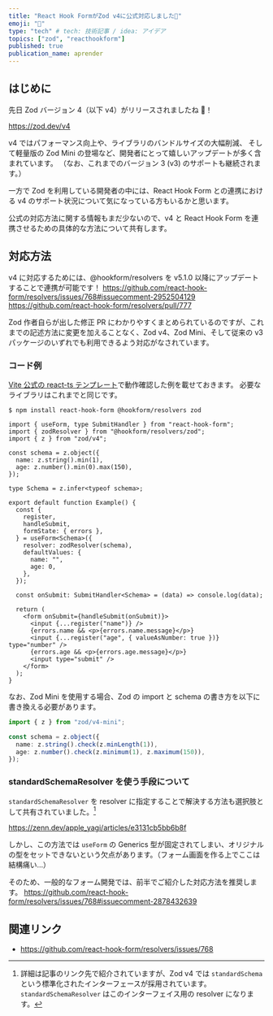 ```yaml
---
title: "React Hook FormがZod v4に公式対応しました🎉"
emoji: "🥪"
type: "tech" # tech: 技術記事 / idea: アイデア
topics: ["zod", "reacthookform"]
published: true
publication_name: aprender
---
```


## はじめに

先日 Zod バージョン 4（以下 v4）がリリースされましたね 🎉！

https://zod.dev/v4

v4 ではパフォーマンス向上や、ライブラリのバンドルサイズの大幅削減、
そして軽量版の Zod Mini の登場など、開発者にとって嬉しいアップデートが多く含まれています。
（なお、これまでのバージョン 3 (v3) のサポートも継続されます。）

一方で Zod を利用している開発者の中には、React Hook Form との連携における v4 のサポート状況について気になっている方もいるかと思います。

公式の対応方法に関する情報もまだ少ないので、v4 と React Hook Form を連携させるための具体的な方法について共有します。

## 対応方法

v4 に対応するためには、@hookform/resolvers を v5.1.0 以降にアップデートすることで連携が可能です！
https://github.com/react-hook-form/resolvers/issues/768#issuecomment-2952504129
https://github.com/react-hook-form/resolvers/pull/777

Zod 作者自らが出した修正 PR にわかりやすくまとめられているのですが、これまでの記述方法に変更を加えることなく、Zod v4、Zod Mini、そして従来の v3 パッケージのいずれでも利用できるよう対応がなされています。

### コード例

[Vite 公式の react-ts テンプレート](https://vite.dev/guide/#scaffolding-your-first-vite-project)で動作確認した例を載せておきます。
必要なライブラリはこれまでと同じです。

```shell
$ npm install react-hook-form @hookform/resolvers zod
```

```ts:Example.tsx
import { useForm, type SubmitHandler } from "react-hook-form";
import { zodResolver } from "@hookform/resolvers/zod";
import { z } from "zod/v4";

const schema = z.object({
  name: z.string().min(1),
  age: z.number().min(0).max(150),
});

type Schema = z.infer<typeof schema>;

export default function Example() {
  const {
    register,
    handleSubmit,
    formState: { errors },
  } = useForm<Schema>({
    resolver: zodResolver(schema),
    defaultValues: {
      name: "",
      age: 0,
    },
  });

  const onSubmit: SubmitHandler<Schema> = (data) => console.log(data);

  return (
    <form onSubmit={handleSubmit(onSubmit)}>
      <input {...register("name")} />
      {errors.name && <p>{errors.name.message}</p>}
      <input {...register("age", { valueAsNumber: true })} type="number" />
      {errors.age && <p>{errors.age.message}</p>}
      <input type="submit" />
    </form>
  );
}
```

なお、Zod Mini を使用する場合、Zod の import と schema の書き方を以下に書き換える必要があります。

```ts
import { z } from "zod/v4-mini";

const schema = z.object({
  name: z.string().check(z.minLength(1)),
  age: z.number().check(z.minimum(1), z.maximum(150)),
});
```

### standardSchemaResolver を使う手段について

`standardSchemaResolver` を resolver に指定することで解決する方法も選択肢として共有されていました。[^1]
[^1]: 詳細は記事のリンク先で紹介されていますが、Zod v4 では `standardSchema` という標準化されたインターフェースが採用されています。`standardSchemaResolver` はこのインターフェイス用の resolver になります。

https://zenn.dev/apple_yagi/articles/e3131cb5bb6b8f

しかし、この方法では `useForm` の Generics 型が固定されてしまい、オリジナルの型をセットできないという欠点があります。（フォーム画面を作る上でここは結構痛い...）

そのため、一般的なフォーム開発では、前半でご紹介した対応方法を推奨します。
https://github.com/react-hook-form/resolvers/issues/768#issuecomment-2878432639

## 関連リンク

- https://github.com/react-hook-form/resolvers/issues/768

